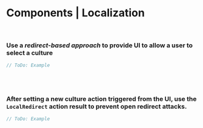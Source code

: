 # Components | Localization
<br>


### Use a _redirect-based approach_ to provide UI to allow a user to select a culture

```csharp
// ToDo: Example
```
<br><br>


### After setting a new culture action triggered from the UI, use the `LocalRedirect` action result to prevent open redirect attacks.

```csharp
// ToDo: Example
```
<br><br>

